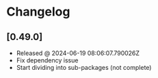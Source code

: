 # Changelog

## [0.49.0]

- Released @ 2024-06-19 08:06:07.790026Z
- Fix dependency issue
- Start dividing into sub-packages (not complete)
